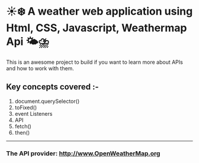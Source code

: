 # ☀️❄️ A weather web application using Html, CSS, Javascript, Weathermap Api 🌤⛈

This is an awesome project to build if you want to learn more about APIs and how to work with them.

## Key concepts covered :-
1. document.querySelector()
2. toFixed()
3. event Listeners
4. API
5. fetch()
6. then()

------------ 

### The API provider: http://www.OpenWeatherMap.org
